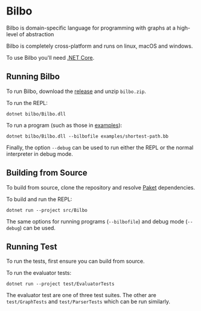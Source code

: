 # Bilbo
Bilbo is domain-specific language for programming with graphs at a high-level of abstraction

Bilbo is completely cross-platform and runs on linux, macOS and windows.

To use Bilbo you'll need [.NET Core](https://dotnet.microsoft.com/download).

## Running Bilbo
To run Bilbo, download the [release](https://github.com/maccth/bilbo/releases/tag/v1.0) and unzip `bilbo.zip`.

To run the REPL:
```
dotnet bilbo/Bilbo.dll
```

To run a program (such as those in [examples](/examples)):
```
dotnet bilbo/Bilbo.dll --bilbofile examples/shortest-path.bb
```

Finally, the option `--debug` can be used to run either the REPL or the normal interpreter in debug mode.

## Building from Source
To build from source, clone the repository and resolve [Paket](https://fsprojects.github.io/Paket/index.html) dependencies.

To build and run the REPL:
```
dotnet run --project src/Bilbo
```

The same options for running programs (`--bilbofile`) and debug mode (`--debug`) can be used.

## Running Test
To run the tests, first ensure you can build from source.

To run the evaluator tests:
```
dotnet run --project test/EvaluatorTests
```
The evaluator test are one of three test suites. The other are `test/GraphTests` and `test/ParserTests` which can be run similarly.
